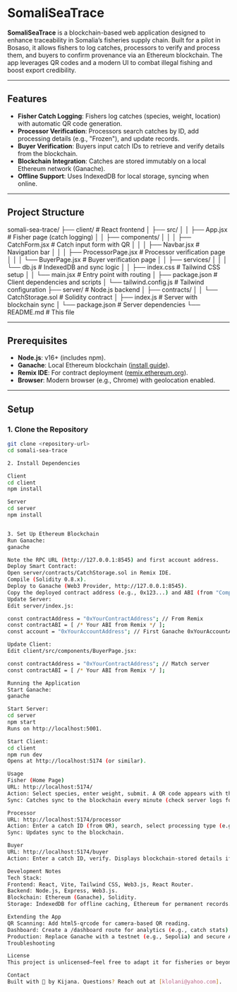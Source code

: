 # SomaliSeaTrace

**SomaliSeaTrace** is a blockchain-based web application designed to enhance traceability in Somalia’s fisheries supply chain. Built for a pilot in Bosaso, it allows fishers to log catches, processors to verify and process them, and buyers to confirm provenance via an Ethereum blockchain. The app leverages QR codes and a modern UI to combat illegal fishing and boost export credibility.

---

## Features

- **Fisher Catch Logging**: Fishers log catches (species, weight, location) with automatic QR code generation.
- **Processor Verification**: Processors search catches by ID, add processing details (e.g., "Frozen"), and update records.
- **Buyer Verification**: Buyers input catch IDs to retrieve and verify details from the blockchain.
- **Blockchain Integration**: Catches are stored immutably on a local Ethereum network (Ganache).
- **Offline Support**: Uses IndexedDB for local storage, syncing when online.

---

## Project Structure

somali-sea-trace/
├── client/                # React frontend
│   ├── src/
│   │   ├── App.jsx        # Fisher page (catch logging)
│   │   ├── components/
│   │   │   ├── CatchForm.jsx   # Catch input form with QR
│   │   │   ├── Navbar.jsx      # Navigation bar
│   │   │   ├── ProcessorPage.jsx  # Processor verification page
│   │   │   └── BuyerPage.jsx      # Buyer verification page
│   │   ├── services/
│   │   │   └── db.js       # IndexedDB and sync logic
│   │   ├── index.css       # Tailwind CSS setup
│   │   └── main.jsx        # Entry point with routing
│   ├── package.json        # Client dependencies and scripts
│   └── tailwind.config.js  # Tailwind configuration
├── server/                # Node.js backend
│   ├── contracts/
│   │   └── CatchStorage.sol  # Solidity contract
│   ├── index.js           # Server with blockchain sync
│   └── package.json       # Server dependencies
└── README.md              # This file

---

## Prerequisites

- **Node.js**: v16+ (includes npm).
- **Ganache**: Local Ethereum blockchain ([install guide](https://trufflesuite.com/ganache/)).
- **Remix IDE**: For contract deployment ([remix.ethereum.org](https://remix.ethereum.org/)).
- **Browser**: Modern browser (e.g., Chrome) with geolocation enabled.

---

## Setup

### 1. Clone the Repository

```bash
git clone <repository-url>
cd somali-sea-trace

2. Install Dependencies

Client
cd client
npm install

Server
cd server
npm install


3. Set Up Ethereum Blockchain
Run Ganache:
ganache

Note the RPC URL (http://127.0.0.1:8545) and first account address.
Deploy Smart Contract:
Open server/contracts/CatchStorage.sol in Remix IDE.
Compile (Solidity 0.8.x).
Deploy to Ganache (Web3 Provider, http://127.0.0.1:8545).
Copy the deployed contract address (e.g., 0x123...) and ABI (from "Compilation Details").
Update Server:
Edit server/index.js:

const contractAddress = "0xYourContractAddress"; // From Remix
const contractABI = [ /* Your ABI from Remix */ ];
const account = "0xYourAccountAddress"; // First Ganache 0xYourAccountAddress

Update Client:
Edit client/src/components/BuyerPage.jsx:

const contractAddress = "0xYourContractAddress"; // Match server
const contractABI = [ /* Your ABI from Remix */ ];

Running the Application
Start Ganache:
ganache

Start Server:
cd server
npm start
Runs on http://localhost:5001.

Start Client:
cd client
npm run dev
Opens at http://localhost:5174 (or similar).

Usage
Fisher (Home Page)
URL: http://localhost:5174/
Action: Select species, enter weight, submit. A QR code appears with the catch ID.
Sync: Catches sync to the blockchain every minute (check server logs for tx hashes).

Processor
URL: http://localhost:5174/processor
Action: Enter a catch ID (from QR), search, select processing type (e.g., "Frozen"), verify.
Sync: Updates sync to the blockchain.

Buyer
URL: http://localhost:5174/buyer
Action: Enter a catch ID, verify. Displays blockchain-stored details if found.

Development Notes
Tech Stack:
Frontend: React, Vite, Tailwind CSS, Web3.js, React Router.
Backend: Node.js, Express, Web3.js.
Blockchain: Ethereum (Ganache), Solidity.
Storage: IndexedDB for offline caching, Ethereum for permanent records.

Extending the App
QR Scanning: Add html5-qrcode for camera-based QR reading.
Dashboard: Create a /dashboard route for analytics (e.g., catch stats).
Production: Replace Ganache with a testnet (e.g., Sepolia) and secure API keys.
Troubleshooting

License
This project is unlicensed—feel free to adapt it for fisheries or beyond!

Contact
Built with 💙 by Kijana. Questions? Reach out at [klolani@yahoo.com].
